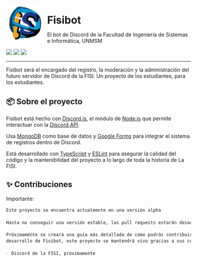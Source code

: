 <p align="center">
    <img src="./public/botprofile.png" width=100 height=100 style="float: left; margin-right: 12px;"/>
</p>
<h1 align="left" style="border: none; margin-bottom: 0;">
    Fisibot
</h1>
<p>
    El bot de Discord de la Facultad de Ingeniería de Sistemas e Informática,
    UNMSM
</p>

<p align="left">
    <img src="https://img.shields.io/static/v1?label=Made%20with&message=Discord.js&color=5865F2&logo=Discord&logoColor=white&labelColor=black"/>
    <img src="https://img.shields.io/static/v1?label=hosted by&message=render.com&logo=Render&logoColor=white&labelColor=black&color=175947"/>
    <img src="https://img.shields.io/github/package-json/v/fisibot/fisibot?labelColor=black&color=8a4641"/>

</p>

---

Fisibot será el encargado del registro, la moderación y la administración
del futuro servidor de Discord de la FISI. Un proyecto de los estudiantes,
para los estudiantes.

## 📦️ Sobre el proyecto

Fisibot está hecho con [Discord.js](https://discord.js.org/),
el módulo de [Node.js](https://nodejs.org/en/) que permite interactuar
con la [Discord API](https://discord.com/developers/docs/intro).

Usa [MongoDB](https://www.mongodb.com/) como base de datos y
[Google Forms](https://www.google.com/forms/about/) para integrar
el sistema de registros dentro de Discord.

Está desarrollado con [TypeScript](https://www.typescriptlang.org/) y
[ESLint](https://eslint.org/) para asegurar la calidad del código y
la mantenibilidad del proyecto a lo largo de toda la historia de La FISI.


## ✨ Contribuciones

Importante:
```md
Este proyecto se encuentra actualmente en una versión alpha

Hasta no conseguir una versión estable, las pull requests estarán desactivadas

Próximamente se creará una guía más detallada de cómo podrás contribuir con el
desarrollo de Fisibot, este proyecto se mantendrá vivo gracias a sus contribuidores

- Discord de la FISI, próximamente
```
